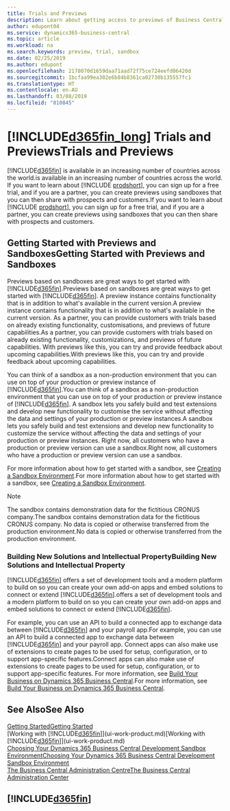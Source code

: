 ```yaml
---
title: Trials and Previews
description: Learn about getting access to previews of Business Central.
author: edupont04
ms.service: dynamics365-business-central
ms.topic: article
ms.workload: na
ms.search.keywords: preview, trial, sandbox
ms.date: 02/25/2019
ms.author: edupont
ms.openlocfilehash: 2178070d1659daa71aad72f75ce724eefd06420d
ms.sourcegitcommit: 1bcfaa99ea302e6b84b8361ca02730b135557fc1
ms.translationtype: HT
ms.contentlocale: en-AU
ms.lasthandoff: 03/08/2019
ms.locfileid: "810845"
---
```

# <a name="included365finlongincludesd365finlongmdmd-trials-and-previews"></a>[!INCLUDE[d365fin_long](includes/d365fin_long_md.md)] <span data-ttu-id="b6ce4-103">Trials and Previews</span><span class="sxs-lookup"><span data-stu-id="b6ce4-103">Trials and Previews</span></span>

[!INCLUDE[d365fin](includes/d365fin_md.md)] <span data-ttu-id="b6ce4-104">is available in an increasing number of countries across the world.</span><span class="sxs-lookup"><span data-stu-id="b6ce4-104">is available in an increasing number of countries across the world.</span></span> <span data-ttu-id="b6ce4-105">If you want to learn about [!INCLUDE [prodshort](includes/prodshort.md)], you can sign up for a free trial, and if you are a partner, you can create previews using sandboxes that you can then share with prospects and customers.</span><span class="sxs-lookup"><span data-stu-id="b6ce4-105">If you want to learn about [!INCLUDE [prodshort](includes/prodshort.md)], you can sign up for a free trial, and if you are a partner, you can create previews using sandboxes that you can then share with prospects and customers.</span></span>  

## <a name="getting-started-with-previews-and-sandboxes"></a><span data-ttu-id="b6ce4-106">Getting Started with Previews and Sandboxes</span><span class="sxs-lookup"><span data-stu-id="b6ce4-106">Getting Started with Previews and Sandboxes</span></span>

<span data-ttu-id="b6ce4-107">Previews based on sandboxes are great ways to get started with [!INCLUDE[d365fin](includes/d365fin_md.md)].</span><span class="sxs-lookup"><span data-stu-id="b6ce4-107">Previews based on sandboxes are great ways to get started with [!INCLUDE[d365fin](includes/d365fin_md.md)].</span></span> <span data-ttu-id="b6ce4-108">A preview instance contains functionality that is in addition to what's available in the current version.</span><span class="sxs-lookup"><span data-stu-id="b6ce4-108">A preview instance contains functionality that is in addition to what's available in the current version.</span></span> <span data-ttu-id="b6ce4-109">As a partner, you can provide customers with trials based on already existing functionality, customisations, and previews of future capabilities.</span><span class="sxs-lookup"><span data-stu-id="b6ce4-109">As a partner, you can provide customers with trials based on already existing functionality, customizations, and previews of future capabilities.</span></span> <span data-ttu-id="b6ce4-110">With previews like this, you can try and provide feedback about upcoming capabilities.</span><span class="sxs-lookup"><span data-stu-id="b6ce4-110">With previews like this, you can try and provide feedback about upcoming capabilities.</span></span>  

<!--To get started with a preview, go to [this page](https://go.microsoft.com/fwlink/?linkid=866045) and provide your work email address. To learn more about [!INCLUDE[d365fin](includes/d365fin_md.md)] and the capabilities it offers, refer to the documentation here on this site.-->

<span data-ttu-id="b6ce4-111">You can think of a sandbox as a non-production environment that you can use on top of your production or preview instance of [!INCLUDE[d365fin](includes/d365fin_md.md)].</span><span class="sxs-lookup"><span data-stu-id="b6ce4-111">You can think of a sandbox as a non-production environment that you can use on top of your production or preview instance of [!INCLUDE[d365fin](includes/d365fin_md.md)].</span></span> <span data-ttu-id="b6ce4-112">A sandbox lets you safely build and test extensions and develop new functionality to customise the service without affecting the data and settings of your production or preview instances.</span><span class="sxs-lookup"><span data-stu-id="b6ce4-112">A sandbox lets you safely build and test extensions and develop new functionality to customize the service without affecting the data and settings of your production or preview instances.</span></span> <span data-ttu-id="b6ce4-113">Right now, all customers who have a production or preview version can use a sandbox.</span><span class="sxs-lookup"><span data-stu-id="b6ce4-113">Right now, all customers who have a production or preview version can use a sandbox.</span></span>

<span data-ttu-id="b6ce4-114">For more information about how to get started with a sandbox, see [Creating a Sandbox Environment](across-how-create-sandbox-environment.md).</span><span class="sxs-lookup"><span data-stu-id="b6ce4-114">For more information about how to get started with a sandbox, see [Creating a Sandbox Environment](across-how-create-sandbox-environment.md).</span></span>  

> [!NOTE]
> <span data-ttu-id="b6ce4-115">The sandbox contains demonstration data for the fictitious CRONUS company.</span><span class="sxs-lookup"><span data-stu-id="b6ce4-115">The sandbox contains demonstration data for the fictitious CRONUS company.</span></span> <span data-ttu-id="b6ce4-116">No data is copied or otherwise transferred from the production environment.</span><span class="sxs-lookup"><span data-stu-id="b6ce4-116">No data is copied or otherwise transferred from the production environment.</span></span>  

### <a name="building-new-solutions-and-intellectual-property"></a><span data-ttu-id="b6ce4-117">Building New Solutions and Intellectual Property</span><span class="sxs-lookup"><span data-stu-id="b6ce4-117">Building New Solutions and Intellectual Property</span></span>

[!INCLUDE[d365fin](includes/d365fin_md.md)] <span data-ttu-id="b6ce4-118">offers a set of development tools and a modern platform to build on so you can create your own add-on apps and embed solutions to connect or extend [!INCLUDE[d365fin](includes/d365fin_md.md)].</span><span class="sxs-lookup"><span data-stu-id="b6ce4-118">offers a set of development tools and a modern platform to build on so you can create your own add-on apps and embed solutions to connect or extend [!INCLUDE[d365fin](includes/d365fin_md.md)].</span></span>  

<span data-ttu-id="b6ce4-119">For example, you can use an API to build a connected app to exchange data between [!INCLUDE[d365fin](includes/d365fin_md.md)] and your payroll app.</span><span class="sxs-lookup"><span data-stu-id="b6ce4-119">For example, you can use an API to build a connected app to exchange data between [!INCLUDE[d365fin](includes/d365fin_md.md)] and your payroll app.</span></span> <span data-ttu-id="b6ce4-120">Connect apps can also make use of extensions to create pages to be used for setup, configuration, or to support app-specific features.</span><span class="sxs-lookup"><span data-stu-id="b6ce4-120">Connect apps can also make use of extensions to create pages to be used for setup, configuration, or to support app-specific features.</span></span> <span data-ttu-id="b6ce4-121">For more information, see [Build Your Business on Dynamics 365 Business Central](/dynamics365/business-central/dev-itpro/developer/readiness/readiness-welcome).</span><span class="sxs-lookup"><span data-stu-id="b6ce4-121">For more information, see [Build Your Business on Dynamics 365 Business Central](/dynamics365/business-central/dev-itpro/developer/readiness/readiness-welcome).</span></span>

## <a name="see-also"></a><span data-ttu-id="b6ce4-122">See Also</span><span class="sxs-lookup"><span data-stu-id="b6ce4-122">See Also</span></span>

[<span data-ttu-id="b6ce4-123">Getting Started</span><span class="sxs-lookup"><span data-stu-id="b6ce4-123">Getting Started</span></span>](product-get-started.md)  
<span data-ttu-id="b6ce4-124">[Working with [!INCLUDE[d365fin](includes/d365fin_md.md)]](ui-work-product.md)</span><span class="sxs-lookup"><span data-stu-id="b6ce4-124">[Working with [!INCLUDE[d365fin](includes/d365fin_md.md)]](ui-work-product.md)</span></span>  
[<span data-ttu-id="b6ce4-125">Choosing Your Dynamics 365 Business Central Development Sandbox Environment</span><span class="sxs-lookup"><span data-stu-id="b6ce4-125">Choosing Your Dynamics 365 Business Central Development Sandbox Environment</span></span>](/dynamics365/business-central/dev-itpro/developer/devenv-sandbox-overview)  
[<span data-ttu-id="b6ce4-126">The Business Central Administration Centre</span><span class="sxs-lookup"><span data-stu-id="b6ce4-126">The Business Central Administration Center</span></span>](/dynamics365/business-central/dev-itpro/administration/tenant-admin-center)  

## [!INCLUDE[d365fin](includes/free_trial_md.md)]  
